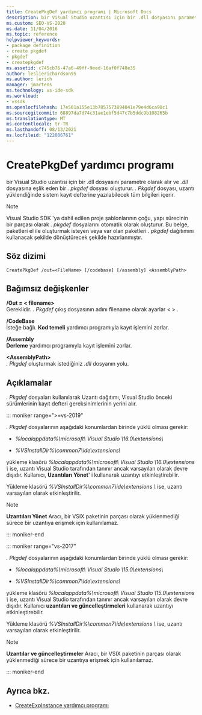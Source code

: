 ```yaml
---
title: CreatePkgDef yardımcı programı | Microsoft Docs
description: bir Visual Studio uzantısı için bir .dll dosyasını parametre olarak alan ve .dll dosyasına eşlik eden bir. pkgdef dosyası oluşturan CreatePkgDef yardımcı programı hakkında bilgi edinin.
ms.custom: SEO-VS-2020
ms.date: 11/04/2016
ms.topic: reference
helpviewer_keywords:
- package definition
- create pkgdef
- pkgdef
- createpkgdef
ms.assetid: c745cb76-47a6-49ff-9eed-16af0f748e35
author: leslierichardson95
ms.author: lerich
manager: jmartens
ms.technology: vs-ide-sdk
ms.workload:
- vssdk
ms.openlocfilehash: 17e561a155e13b7857573894041e79e4d6ca90c1
ms.sourcegitcommit: 68897da7d74c31ae1ebf5d47c7b5ddc9b108265b
ms.translationtype: MT
ms.contentlocale: tr-TR
ms.lasthandoff: 08/13/2021
ms.locfileid: "122086761"
---
```

# <a name="createpkgdef-utility"></a>CreatePkgDef yardımcı programı
bir Visual Studio uzantısı için bir .dll dosyasını parametre olarak alır ve *.dll* dosyasına eşlik eden bir *. pkgdef* dosyası oluşturur. *. Pkgdef* dosyası, uzantı yüklendiğinde sistem kayıt defterine yazılabilecek tüm bilgileri içerir.

> [!NOTE]
> Visual Studio SDK 'ya dahil edilen proje şablonlarının çoğu, yapı sürecinin bir parçası olarak *. pkgdef* dosyalarını otomatik olarak oluşturur. Bu belge, paketleri el ile oluşturmak isteyen veya var olan paketleri *. pkgdef*  dağıtımını kullanacak şekilde dönüştürecek şekilde hazırlanmıştır.

## <a name="syntax"></a>Söz dizimi

```
CreatePkgDef /out=<FileName> [/codebase] [/assembly] <AssemblyPath>
```

## <a name="arguments"></a>Bağımsız değişkenler
**/Out = &lt; filename&gt;**\
Gereklidir. *. Pkgdef* çıkış dosyasının adını filename olarak ayarlar &lt; &gt; .

**/CodeBase**\
İsteğe bağlı. **Kod temeli** yardımcı programıyla kayıt işlemini zorlar.

**/Assembly**\
**Derleme** yardımcı programıyla kayıt işlemini zorlar.

**&lt;AssemblyPath&gt;**\
*. Pkgdef* oluşturmak istediğiniz *.dll* dosyanın yolu.

## <a name="remarks"></a>Açıklamalar
*. Pkgdef* dosyaları kullanılarak Uzantı dağıtımı, Visual Studio önceki sürümlerinin kayıt defteri gereksinimlerinin yerini alır.

::: moniker range=">=vs-2019"

*. Pkgdef* dosyalarının aşağıdaki konumlardan birinde yüklü olması gerekir:

- *%localappdata%\microsoft\ Visual Studio \16.0\extensions\\*

- *%VSInstallDir%\common7\ide\extensions\\*

yükleme klasörü *%localappdata%\microsoft\ Visual Studio \16.0\extensions \\* ise, uzantı Visual Studio tarafından tanınır ancak varsayılan olarak devre dışıdır. Kullanıcı, **Uzantıları Yönet**' i kullanarak uzantıyı etkinleştirebilir.

Yükleme klasörü *%VSInstallDir%\common7\ide\extensions \\* ise, uzantı varsayılan olarak etkinleştirilir.

> [!NOTE]
> **Uzantıları Yönet** Aracı, bir VSIX paketinin parçası olarak yüklenmediği sürece bir uzantıya erişmek için kullanılamaz.

::: moniker-end

::: moniker range="vs-2017"

*. Pkgdef* dosyalarının aşağıdaki konumlardan birinde yüklü olması gerekir:

- *%localappdata%\microsoft\ Visual Studio \15.0\extensions\\*

- *%VSInstallDir%\common7\ide\extensions\\*

yükleme klasörü *%localappdata%\microsoft\ Visual Studio \15.0\extensions \\* ise, uzantı Visual Studio tarafından tanınır ancak varsayılan olarak devre dışıdır. Kullanıcı **uzantıları ve güncelleştirmeleri** kullanarak uzantıyı etkinleştirebilir.

Yükleme klasörü *%VSInstallDir%\common7\ide\extensions \\* ise, uzantı varsayılan olarak etkinleştirilir.

> [!NOTE]
> **Uzantılar ve güncelleştirmeler** Aracı, bir VSIX paketinin parçası olarak yüklenmediği sürece bir uzantıya erişmek için kullanılamaz.

::: moniker-end

## <a name="see-also"></a>Ayrıca bkz.
- [CreateExpInstance yardımcı programı](../../extensibility/internals/createexpinstance-utility.md)
